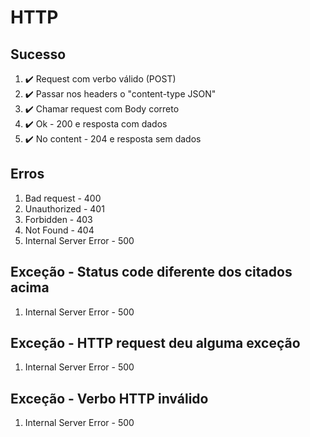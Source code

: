 # HTTP

## Sucesso

1. ✔️ Request com verbo válido (POST)
2. ✔️ Passar nos headers o "content-type JSON"
3. ✔️ Chamar request com Body correto
4. ✔️ Ok - 200 e resposta com dados
5. ✔️ No content - 204 e resposta sem dados

## Erros

1. Bad request - 400
1. Unauthorized - 401
1. Forbidden - 403
1. Not Found - 404
1. Internal Server Error - 500

## Exceção - Status code diferente dos citados acima

1. Internal Server Error - 500

## Exceção - HTTP request deu alguma exceção

1. Internal Server Error - 500

## Exceção - Verbo HTTP inválido

1. Internal Server Error - 500
